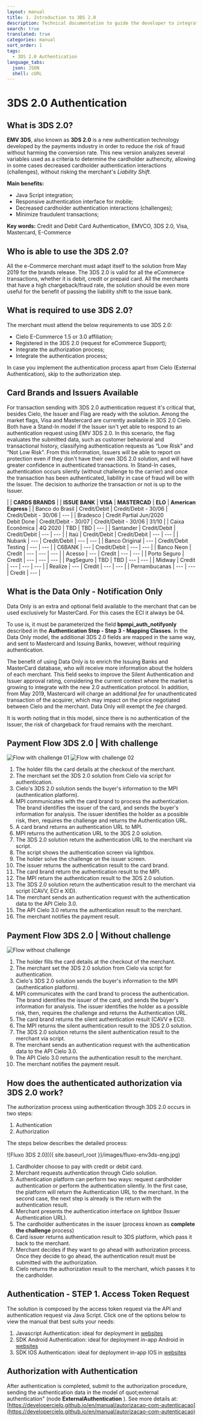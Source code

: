 ```yaml
---
layout: manual
title: 1. Introduction to 3DS 2.0
description: Technical documentation to guide the developer to integrate with 3DS 2.0
search: true
translated: true
categories: manual
sort_order: 1
tags:
  - 3DS 2.0 Authentication
language_tabs:
  json: JSON
  shell: cURL
---
```


# 3DS 2.0 Authentication

## What is 3DS 2.0?

**EMV 3DS**, also known as **3DS 2.0** is a new authentication technology developed by the payments industry in order to reduce the risk of fraud without harming the conversion rate. This new version analyzes several variables used as a criteria to determine the cardholder authencity, allowing in some cases decreased cardholder authentication interactions (challenges), without risking the merchant's _Liability Shift_. 

**Main benefits:**

- Java Script integration;
- Responsive authentication interface for mobile;
- Decreased cardholder authentication interactions (challenges);  
- Minimize fraudulent transactions;

**Key words:** Credit and Debit Card Authentication, EMVCO, 3DS 2.0, Visa, Mastercard, E-Commerce

## Who is able to use the 3DS 2.0?

All the e-Commerce merchant must adapt itself to the solution from May 2019 for the brands release. The 3DS 2.0 
is valid for all the eCommerce transactions, whether it is debit, credit or prepaid card. All the merchants that have a high chargeback/fraud rate, the solution should be even more useful for the benefit of passing the liability shift to the issue bank.

## What is required to use 3DS 2.0?

The merchant must attend the below requirements to use 3DS 2.0:

- Cielo E-Commerce 1.5 or 3.0 affiliation;
- Registered in the 3DS 2.0 (request for eCommerce Support);
- Integrate the authorization process;
- Integrate the authentication process;

<aside class="notice">In case you implement the authentication process apart from Cielo (External Authentication), skip to the authorization step.</aside>

## Card Brands and Issuers Available

For transaction sending with 3DS 2.0 authentication request it's critical that, besides Cielo, the Issuer and Flag are ready with the solution. Among the market flags, Visa and Mastercard are currently available in 3DS 2.0 Cielo. Both have a Stand-In model if the Issuer isn't yet able to respond to an authentication request using EMV 3DS 2.0. In this scenario, the flag evaluates the submitted data, such as customer behavioral and transactional history, classifying authentication requests as “Low Risk” and “Not Low Risk”. From this information, Issuers will be able to report on protection even if they don't have their own 3DS 2.0 solution, and will have greater confidence in authenticated transactions. In Stand-In cases, authentication occurs silently (without challenge to the carrier) and once the transaction has been authenticated, liability in case of fraud will be with the Issuer. The decision to authorize the transaction or not is up to the Issuer.

|                     | **CARDS BRANDS**                                                                   |
| **ISSUE BANK**      | **VISA**     | **MASTERCAD**        | **ELO**              | **American Express**  |
| Banco do Brasil     | Credit/Debit | Credit/Debit - 30/06 | Credit/Debit - 30/06 | ---                   |
| Bradesco            | Credit Partial Jun/2020<br>Debit Done | Credit/Debit - 30/07 | Credit/Debit - 30/06 | 31/10 |
| Caixa Econômica     | 4Q 2020      | TBD                  | TBD                   | ---                  |
| Santander           | Credit/Debit | Credit/Debit         | ---                   | ---                  |
| Itaú                | Credit/Debit | Credit/Debit         | ---                   | ---                  |
| Nubank              | ---          | Credit/Debit         | ---                   | ---                  |
| Banco Original      | ---          | Credit/Debit Testing | ---                   | ---                  |
| C6BANK              | ---          | Credit/Debit         | ---                   | ---                  |
| Banco Neon          | Credit       | ---                  | ---                   | ---                  |
| Acesso              | ---          | Credit               | ---                   | ---                  |
| Porto Seguro        | Credit       | ---                  | ---                   | ---                  |
| PagSeguro           | TBD          | TBD                  | ---                   | ---                  |
| Midway              | Credit       | ---                  | ---                   | ---                  |
| Realize             | ---          | Credit               | ---                   | ---                  |
| Pernambucanas       | ---          | ---                  | Credit                | ---                  |

## What is the Data Only - Notification Only

Data Only is an extra and optional field available to the merchant that can be used exclusively for MasterCard. For this cases the ECI it always be 04.

To use is, it must be parameterized the field **bpmpi_auth_notifyonly** described in the **Authentication Step - Step 3 - Mapping Classes**. In the Data Only model, the additional 3DS 2.0 fields are mapped in the same way, and sent to Mastercard and Issuing Banks, however, without requiring authentication.

The benefit of using Data Only is to enrich the Issuing Banks and MasterCard database, who will receive more information about the holders of each merchant. This field seeks to improve the Silent Authentication and Issuer approval rating, considering the current context where the market is growing to integrate with the new 2.0 authentication protocol. In addition, from May 2019, Mastercard will charge an additional _fee_ for unauthenticated transaction of the acquirer, which may impact on the price negotiated between Cielo and the merchant. Data Only will exempt the _fee_ charged.

It is worth noting  that in this model, since there is no authentication of the Issuer, the risk of chargeback for fraud remains with the merchant.

## Payment Flow 3DS 2.0 | With challenge

![Flow with challenge 01](https://desenvolvedores.cielo.com.br/api-portal/sites/default/files/images/pagamento-com-desafio-01_0_-_en.jpg)
![Flow with challenge 02](https://desenvolvedores.cielo.com.br/api-portal/sites/default/files/images/pagamento-com-desafio-02_-_en.jpg)

1. The holder fills the card details at the checkout of the merchant.
2. The merchant set the 3DS 2.0 solution from Cielo via script for authentication.
3. Cielo's 3DS 2.0 solution sends the buyer's information to the MPI (authentication platform).
4. MPI communicates with the card brand to process the authentication. The brand identifies the issuer of the card, and sends the buyer's information for analysis. The issuer identifies the holder as a possible risk, then, requires the challenge and returns the Authentication URL.
5. A card brand returns an authentication URL to MPI.
6. MPI returns the authentication URL to the 3DS 2.0 solution.
7. The 3DS 2.0 solution return the authentication URL to the merchant via script.
8. The script shows the authentication screen via lightbox.
9. The holder solve the challenge on the issuer screen.
10. The issuer returns the authentication result to the card brand.
11. The card brand return the authentication result to the MPI.
12. The MPI return the authentication result to the 3DS 2.0 solution.
13. The 3DS 2.0 solution return the authentication result to the merchant via script (CAVV, ECI e XID).
14. The merchant sends an authentication request with the authentication data to the API Cielo 3.0.
15. The API Cielo 3.0 returns the authentication result to the merchant.
16. The merchant notifies the payment result.

## Payment Flow 3DS 2.0 | Without challenge

![Flow without challenge](https://desenvolvedores.cielo.com.br/api-portal/sites/default/files/images/pagamento-sem-desafio_-_en.jpg)

1. The holder fills the card details at the checkout of the merchant.
2. The merchant set the 3DS 2.0 solution from Cielo via script for authentication.
3. Cielo's 3DS 2.0 solution sends the buyer's information to the MPI (authentication platform).
4. MPI communicates with the card brand to process the authentication. The brand identifies the issuer of the card, and sends the buyer's information for analysis. The issuer identifies the holder as a possible risk, then, requires the challenge and returns the Authentication URL.
5. The card brand returns the silent authentication result (CAVV e ECI).
6. The MPI returns the silent authentication result to the 3DS 2.0 solution.
7. The 3DS 2.0 solution returns the silent authentication result to the merchant via script.
8. The merchant sends an authentication request with the authentication data to the API Cielo 3.0.
9. The API Cielo 3.0 returns the authentication result to the merchant.
10. The merchant notifies the payment result.

## How does the authenticated authorization via 3DS 2.0 work?

The authorization process using authentication through 3DS 2.0 occurs in two steps:

1. Authentication
2. Authorization

The steps below describes the detailed process:

![Fluxo 3DS 2.0]({{ site.baseurl_root }}/images/fluxo-env3ds-eng.jpg)

1. Cardholder choose to pay with credit or debit card.
2. Merchant requests authentication through Cielo solution.
3. Authentication platform can perform two ways: request cardholder authentication or perform the authentication silently. In the first case, the platform will return the Authentication URL to the merchant. In the second case, the next step is already is the return with the authentication result.
4. Merchant presents the authentication interface on _lightbox_ (Issuer Authentication URL).
5. The cardholder authenticates in the issuer (process known as **complete the challenge** process)
6. Card issuer returns authentication result to 3DS platform, which pass it back to the merchant.
7. Merchant decides if they want to go ahead with authorization process. Once they decide to go ahead, the authentication result must be submitted with the authorization. 
8. Cielo returns the authorization result to the merchant, which passes it to the cardholder.

## Authentication - STEP 1. Access Token Request

The solution is composed by the access token request via the API and authentication request via Java Script.
Click one of the options below to view the manual that best suits your needs:

1. Javascript Authentication: ideal for deployment in [websites](https://developercielo.github.io/en/manual/integracao-javascript)
2. SDK Android Authentication: ideal for deployment in-app Android in [websites](https://developercielo.github.io/en/manual/integracao-sdk-android)
3. SDK IOS Authentication: ideal for deployment in-app IOS in [websites](https://developercielo.github.io/en/manual/integracao-sdk-ios)

## Authorization with Authentication

After authentication is completed, submit to the authorization procedure, sending the authentication data in the model of quot;external authentication&quot; (node **ExternalAuthentication** ).
See more details at: [https://developercielo.github.io/en/manual/autorizacao-com-autenticacao](https://developercielo.github.io/en/manual/autorizacao-com-autenticacao)
